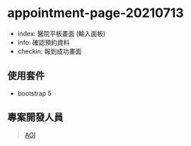 # appointment-page-20210713

- index: 醫院平板畫面 (輸入面板)
- info: 確認預約資料
- checkin: 報到成功畫面

## 使用套件
- bootstrap 5

## 專案開發人員

> [AOI](https://github.com/aoigj100a)
